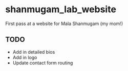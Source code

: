 # shanmugam_lab_website

First pass at a website for Mala Shanmugam (my mom!) 

## TODO

- Add in detailed bios
- Add in logo 
- Update contact form routing


